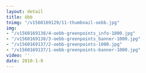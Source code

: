 ```yaml
---
layout: detail
title: öbb
tnimg: "/v1560169129/11-thumbnail-oebb.jpg"
img:
- "/v1560169138/4-oebb-greenpoints_info-1000.jpg"
- "/v1560169138/3-oebb-greenpoints_banner-1000.jpg"
- "/v1560169137/2-oebb-greenpoints-1000.jpg"
- "/v1560169137/1-oebb-greenpoints-banner-1000.jpg"
video: ''
date: 2010-1-9
---
```

